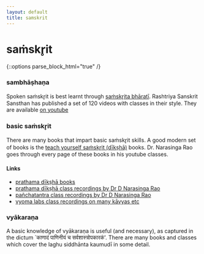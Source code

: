 ```yaml
---
layout: default
title: samskrit
---
```


# saṁskr̥it

{::options parse_block_html="true" /}

### sambhāṣhaṇa

Spoken saṁskr̥it is best learnt through [saṁskr̥ita bhāratī](http://samskritabharati.org).
Rashtriya Sanskrit Sansthan has published a set of 120 videos with classes in their style.
They are available [on youtube][rss]

[rss]: https://www.youtube.com/channel/UCNRBEtL5Xd3AuVqYuI32hmg/playlists

### basic saṁskr̥it

There are many books that impart basic saṁskr̥it skills.
A good modern set of books is the [teach yourself saṁskr̥it (dīkṣhā)][diksha] books.
Dr. Narasinga Rao goes through every page of these books in his youtube classes.

#### Links

- [prathama dīkṣhā books][diksha]
- [prathama dīkṣhā class recordings by Dr D Narasinga Rao][pd]
- [pañchatantra class recordings by Dr D Narasinga Rao][pt]
- [vyoma labs class recordings on many kāvyas etc][vyoma]

[diksha]: https://www.exoticindiaart.com/book/details/teach-yourself-sanskrit-set-of-8-books-NZL365/

[pd]: https://www.youtube.com/watch?v=NQ6CLekQJO0&list=PLWjpkY4mU2RD8URCGJFG5nZQcb_PKTW8-
[pt]: https://www.youtube.com/watch?v=AaUE0lH8FbY&list=PLWjpkY4mU2RA5VEATwlubrhFVX7Mra74H
[vyoma]: https://www.sanskritfromhome.in

### vyākaraṇa

A basic knowledge of vyākaraṇa is useful (and necessary), as captured in the dictum
`काणादं पाणिनीयं च सर्वशास्त्रोपकारकं'. There are many books and classes which cover the
laghu siddhānta kaumudī in some detail.